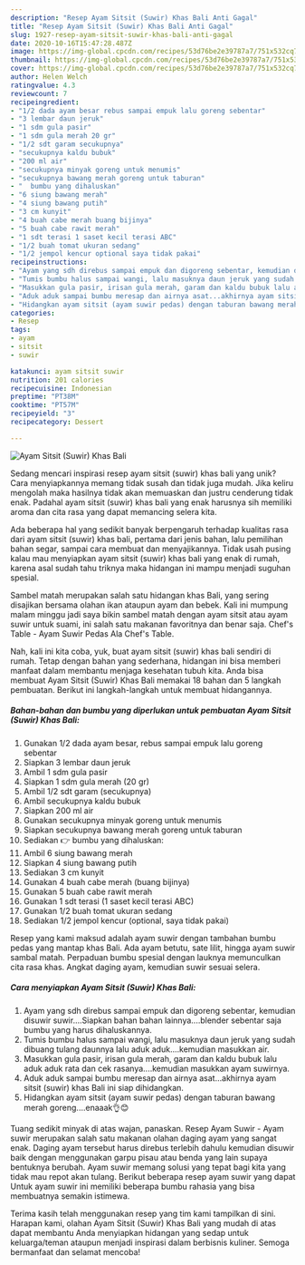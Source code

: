 ```yaml
---
description: "Resep Ayam Sitsit (Suwir) Khas Bali Anti Gagal"
title: "Resep Ayam Sitsit (Suwir) Khas Bali Anti Gagal"
slug: 1927-resep-ayam-sitsit-suwir-khas-bali-anti-gagal
date: 2020-10-16T15:47:28.487Z
image: https://img-global.cpcdn.com/recipes/53d76be2e39787a7/751x532cq70/ayam-sitsit-suwir-khas-bali-foto-resep-utama.jpg
thumbnail: https://img-global.cpcdn.com/recipes/53d76be2e39787a7/751x532cq70/ayam-sitsit-suwir-khas-bali-foto-resep-utama.jpg
cover: https://img-global.cpcdn.com/recipes/53d76be2e39787a7/751x532cq70/ayam-sitsit-suwir-khas-bali-foto-resep-utama.jpg
author: Helen Welch
ratingvalue: 4.3
reviewcount: 7
recipeingredient:
- "1/2 dada ayam besar rebus sampai empuk lalu goreng sebentar"
- "3 lembar daun jeruk"
- "1 sdm gula pasir"
- "1 sdm gula merah 20 gr"
- "1/2 sdt garam secukupnya"
- "secukupnya kaldu bubuk"
- "200 ml air"
- "secukupnya minyak goreng untuk menumis"
- "secukupnya bawang merah goreng untuk taburan"
- "  bumbu yang dihaluskan"
- "6 siung bawang merah"
- "4 siung bawang putih"
- "3 cm kunyit"
- "4 buah cabe merah buang bijinya"
- "5 buah cabe rawit merah"
- "1 sdt terasi 1 saset kecil terasi ABC"
- "1/2 buah tomat ukuran sedang"
- "1/2 jempol kencur optional saya tidak pakai"
recipeinstructions:
- "Ayam yang sdh direbus sampai empuk dan digoreng sebentar, kemudian disuwir suwir....Siapkan bahan bahan lainnya....blender sebentar saja bumbu yang harus dihaluskannya."
- "Tumis bumbu halus sampai wangi, lalu masuknya daun jeruk yang sudah dibuang tulang daunnya lalu aduk aduk....kemudian masukkan air."
- "Masukkan gula pasir, irisan gula merah, garam dan kaldu bubuk lalu aduk aduk rata dan cek rasanya....kemudian masukkan ayam suwirnya."
- "Aduk aduk sampai bumbu meresap dan airnya asat...akhirnya ayam sitsit (suwir) khas Bali ini siap dihidangkan."
- "Hidangkan ayam sitsit (ayam suwir pedas) dengan taburan bawang merah goreng....enaaak👌😊"
categories:
- Resep
tags:
- ayam
- sitsit
- suwir

katakunci: ayam sitsit suwir 
nutrition: 201 calories
recipecuisine: Indonesian
preptime: "PT38M"
cooktime: "PT57M"
recipeyield: "3"
recipecategory: Dessert

---
```



![Ayam Sitsit (Suwir) Khas Bali](https://img-global.cpcdn.com/recipes/53d76be2e39787a7/751x532cq70/ayam-sitsit-suwir-khas-bali-foto-resep-utama.jpg)

Sedang mencari inspirasi resep ayam sitsit (suwir) khas bali yang unik? Cara menyiapkannya memang tidak susah dan tidak juga mudah. Jika keliru mengolah maka hasilnya tidak akan memuaskan dan justru cenderung tidak enak. Padahal ayam sitsit (suwir) khas bali yang enak harusnya sih memiliki aroma dan cita rasa yang dapat memancing selera kita.

Ada beberapa hal yang sedikit banyak berpengaruh terhadap kualitas rasa dari ayam sitsit (suwir) khas bali, pertama dari jenis bahan, lalu pemilihan bahan segar, sampai cara membuat dan menyajikannya. Tidak usah pusing kalau mau menyiapkan ayam sitsit (suwir) khas bali yang enak di rumah, karena asal sudah tahu triknya maka hidangan ini mampu menjadi suguhan spesial.

Sambel matah merupakan salah satu hidangan khas Bali, yang sering disajikan bersama olahan ikan ataupun ayam dan bebek. Kali ini mumpung malam minggu jadi saya bikin sambel matah dengan ayam sitsit atau ayam suwir untuk suami, ini salah satu makanan favoritnya dan benar saja. Chef&#39;s Table - Ayam Suwir Pedas Ala Chef&#39;s Table.


Nah, kali ini kita coba, yuk, buat ayam sitsit (suwir) khas bali sendiri di rumah. Tetap dengan bahan yang sederhana, hidangan ini bisa memberi manfaat dalam membantu menjaga kesehatan tubuh kita. Anda bisa membuat Ayam Sitsit (Suwir) Khas Bali memakai 18 bahan dan 5 langkah pembuatan. Berikut ini langkah-langkah untuk membuat hidangannya.

<!--inarticleads1-->

##### Bahan-bahan dan bumbu yang diperlukan untuk pembuatan Ayam Sitsit (Suwir) Khas Bali:

1. Gunakan 1/2 dada ayam besar, rebus sampai empuk lalu goreng sebentar
1. Siapkan 3 lembar daun jeruk
1. Ambil 1 sdm gula pasir
1. Siapkan 1 sdm gula merah (20 gr)
1. Ambil 1/2 sdt garam (secukupnya)
1. Ambil secukupnya kaldu bubuk
1. Siapkan 200 ml air
1. Gunakan secukupnya minyak goreng untuk menumis
1. Siapkan secukupnya bawang merah goreng untuk taburan
1. Sediakan  👉 bumbu yang dihaluskan:
1. Ambil 6 siung bawang merah
1. Siapkan 4 siung bawang putih
1. Sediakan 3 cm kunyit
1. Gunakan 4 buah cabe merah (buang bijinya)
1. Gunakan 5 buah cabe rawit merah
1. Gunakan 1 sdt terasi (1 saset kecil terasi ABC)
1. Gunakan 1/2 buah tomat ukuran sedang
1. Sediakan 1/2 jempol kencur (optional, saya tidak pakai)


Resep yang kami maksud adalah ayam suwir dengan tambahan bumbu pedas yang mantap khas Bali. Ada ayam betutu, sate lilit, hingga ayam suwir sambal matah. Perpaduan bumbu spesial dengan lauknya memunculkan cita rasa khas. Angkat daging ayam, kemudian suwir sesuai selera. 

<!--inarticleads2-->

##### Cara menyiapkan Ayam Sitsit (Suwir) Khas Bali:

1. Ayam yang sdh direbus sampai empuk dan digoreng sebentar, kemudian disuwir suwir....Siapkan bahan bahan lainnya....blender sebentar saja bumbu yang harus dihaluskannya.
1. Tumis bumbu halus sampai wangi, lalu masuknya daun jeruk yang sudah dibuang tulang daunnya lalu aduk aduk....kemudian masukkan air.
1. Masukkan gula pasir, irisan gula merah, garam dan kaldu bubuk lalu aduk aduk rata dan cek rasanya....kemudian masukkan ayam suwirnya.
1. Aduk aduk sampai bumbu meresap dan airnya asat...akhirnya ayam sitsit (suwir) khas Bali ini siap dihidangkan.
1. Hidangkan ayam sitsit (ayam suwir pedas) dengan taburan bawang merah goreng....enaaak👌😊


Tuang sedikit minyak di atas wajan, panaskan. Resep Ayam Suwir - Ayam suwir merupakan salah satu makanan olahan daging ayam yang sangat enak. Daging ayam tersebut harus direbus terlebih dahulu kemudian disuwir baik dengan menggunakan garpu pisau atau benda yang lain supaya bentuknya berubah. Ayam suwir memang solusi yang tepat bagi kita yang tidak mau repot akan tulang. Berikut beberapa resep ayam suwir yang dapat Untuk ayam suwir ini memiliki beberapa bumbu rahasia yang bisa membuatnya semakin istimewa. 

Terima kasih telah menggunakan resep yang tim kami tampilkan di sini. Harapan kami, olahan Ayam Sitsit (Suwir) Khas Bali yang mudah di atas dapat membantu Anda menyiapkan hidangan yang sedap untuk keluarga/teman ataupun menjadi inspirasi dalam berbisnis kuliner. Semoga bermanfaat dan selamat mencoba!
